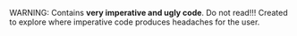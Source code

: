 WARNING: Contains **very imperative and ugly code**. Do not read!!!
Created to explore where imperative code produces headaches for the user.
